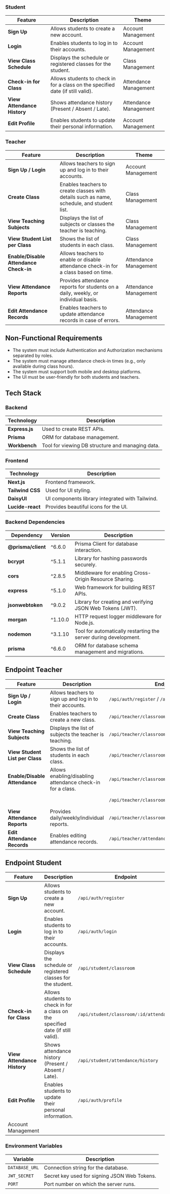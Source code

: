 ### Student
| **Feature**                              | **Description**                                                                 | **Theme**                  |
|------------------------------------------|---------------------------------------------------------------------------------|----------------------------|
| **Sign Up**                              | Allows students to create a new account.                                        | Account Management         |
| **Login**                                | Enables students to log in to their accounts.                                   | Account Management         |
| **View Class Schedule**                  | Displays the schedule or registered classes for the student.                    | Class Management           |
| **Check-in for Class**                   | Allows students to check in for a class on the specified date (if still valid). | Attendance Management      |
| **View Attendance History**              | Shows attendance history (Present / Absent / Late).                             | Attendance Management      |
| **Edit Profile**                         | Enables students to update their personal information.                          | Account Management         |

### Teacher
| **Feature**                              | **Description**                                                                 | **Theme**                  |
|------------------------------------------|---------------------------------------------------------------------------------|----------------------------|
| **Sign Up / Login**                      | Allows teachers to sign up and log in to their accounts.                        | Account Management         |
| **Create Class**                         | Enables teachers to create classes with details such as name, schedule, and student list. | Class Management           |
| **View Teaching Subjects**               | Displays the list of subjects or classes the teacher is teaching.               | Class Management           |
| **View Student List per Class**          | Shows the list of students in each class.                                       | Class Management           |
| **Enable/Disable Attendance Check-in**   | Allows teachers to enable or disable attendance check-in for a class based on time. | Attendance Management      |
| **View Attendance Reports**              | Provides attendance reports for students on a daily, weekly, or individual basis. | Attendance Management      |
| **Edit Attendance Records**              | Enables teachers to update attendance records in case of errors.                | Attendance Management      |


## Non-Functional Requirements

- The system must include Authentication and Authorization mechanisms separated by roles.
- The system must manage attendance check-in times (e.g., only available during class hours).
- The system must support both mobile and desktop platforms.
- The UI must be user-friendly for both students and teachers.

## Tech Stack

### Backend
| **Technology**   | **Description**                              |
|-------------------|----------------------------------------------|
| **Express.js**    | Used to create REST APIs.                   |
| **Prisma**        | ORM for database management.                |
| **Workbench**     | Tool for viewing DB structure and managing data. |

### Frontend
| **Technology**   | **Description**                              |
|-------------------|----------------------------------------------|
| **Next.js**       | Frontend framework.                         |
| **Tailwind CSS**  | Used for UI styling.                        |
| **DaisyUI**       | UI components library integrated with Tailwind. |
| **Lucide-react**  | Provides beautiful icons for the UI.        |

### Backend Dependencies

| **Dependency**       | **Version** | **Description**                                                                 |
|-----------------------|-------------|---------------------------------------------------------------------------------|
| **@prisma/client**    | ^6.6.0      | Prisma Client for database interaction.                                         |
| **bcrypt**            | ^5.1.1      | Library for hashing passwords securely.                                         |
| **cors**              | ^2.8.5      | Middleware for enabling Cross-Origin Resource Sharing.                          |
| **express**           | ^5.1.0      | Web framework for building REST APIs.                                           |
| **jsonwebtoken**      | ^9.0.2      | Library for creating and verifying JSON Web Tokens (JWT).                       |
| **morgan**            | ^1.10.0     | HTTP request logger middleware for Node.js.                                     |
| **nodemon**           | ^3.1.10     | Tool for automatically restarting the server during development.                |
| **prisma**            | ^6.6.0      | ORM for database schema management and migrations.                              |


## Endpoint Teacher

| **Feature**                     | **Description**                                                | **Endpoint**                                              | **Method** | **Theme**              |
|----------------------------------|----------------------------------------------------------------|----------------------------------------------------------|------------|------------------------|
| **Sign Up / Login**              | Allows teachers to sign up and log in to their accounts.       | `/api/auth/register` / `/api/auth/login`                 | POST       | Account Management     |
| **Create Class**                 | Enables teachers to create a new class.                       | `/api/teacher/classroom`                                 | POST       | Class Management       |
| **View Teaching Subjects**       | Displays the list of subjects the teacher is teaching.         | `/api/teacher/classroom`                                 | GET        | Class Management       |
| **View Student List per Class**  | Shows the list of students in each class.                     | `/api/teacher/classroom/:id/students`                   | GET        | Class Management       |
| **Enable/Disable Attendance**    | Allows enabling/disabling attendance check-in for a class.    | `/api/teacher/classroom/:id/attendance/start`           | POST       | Attendance Management  |
|                                  |                                                                | `/api/teacher/classroom/:id/attendance/end`             | POST       | Attendance Management  |
| **View Attendance Reports**      | Provides daily/weekly/individual reports.                     | `/api/teacher/classroom/:id/attendance/report`          | GET        | Attendance Management  |
| **Edit Attendance Records**      | Enables editing attendance records.                           | `/api/teacher/attendance/:attendanceId`                 | PUT        | Attendance Management  |


## Endpoint Student

| **Feature**               | **Description**                                                                 | **Endpoint**                                | **Method** | **Theme**              |
|---------------------------|---------------------------------------------------------------------------------|--------------------------------------------|------------|------------------------|
| **Sign Up**               | Allows students to create a new account.                                        | `/api/auth/register`                        | POST       | Account Management     |
| **Login**                 | Enables students to log in to their accounts.                                   | `/api/auth/login`                           | POST       | Account Management     |
| **View Class Schedule**   | Displays the schedule or registered classes for the student.                    | `/api/student/classroom`                    | GET        | Class Management       |
| **Check-in for Class**    | Allows students to check in for a class on the specified date (if still valid). | `/api/student/classroom/:id/attendance`     | POST       | Attendance Management  |
| **View Attendance History** | Shows attendance history (Present / Absent / Late).                           | `/api/student/attendance/history`           | GET        | Attendance Management  |
| **Edit Profile**          | Enables students to update their personal information.                          | `/api/auth/profile`                         | PUT        | 
Account Management     |

### Environment Variables

| **Variable**       | **Description**                              |
|---------------------|----------------------------------------------|
| `DATABASE_URL`      | Connection string for the database.          |
| `JWT_SECRET`        | Secret key used for signing JSON Web Tokens. |
| `PORT`              | Port number on which the server runs.        |

